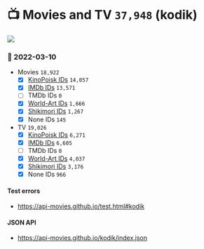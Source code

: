 # :tv: Movies and TV `37,948` (kodik)

<a href="https://API-Movies.github.io"><img src="https://API-Movies.github.io/banner.png?cache"></a>

### :date: 2022-03-10
- Movies `18,922`
  - [x] <a href="https://API-Movies.github.io/kodik/movie_kinopoisk_ids.json">KinoPoisk IDs</a> `14,057`
  - [x] <a href="https://API-Movies.github.io/kodik/movie_imdb_ids.json">IMDb IDs</a> `13,571`
  - [ ] TMDb IDs `0`
  - [x] <a href="https://API-Movies.github.io/kodik/movie_world_art_ids.json">World-Art IDs</a> `1,666`
  - [x] <a href="https://API-Movies.github.io/kodik/movie_shikimori_ids.json">Shikimori IDs</a> `1,267`
  - [x] None IDs `145`
- TV `19,026`
  - [x] <a href="https://API-Movies.github.io/kodik/tv_kinopoisk_ids.json">KinoPoisk IDs</a> `6,271`
  - [x] <a href="https://API-Movies.github.io/kodik/tv_imdb_ids.json">IMDb IDs</a> `6,605`
  - [ ] TMDb IDs `0`
  - [x] <a href="https://API-Movies.github.io/kodik/tv_world_art_ids.json">World-Art IDs</a> `4,037`
  - [x] <a href="https://API-Movies.github.io/kodik/tv_shikimori_ids.json">Shikimori IDs</a> `3,176`
  - [x] None IDs `966`
#### Test errors
- <a href='https://api-movies.github.io/test.html#kodik'>https://api-movies.github.io/test.html#kodik</a>
#### JSON API
- <a href='https://api-movies.github.io/kodik/index.json'>https://api-movies.github.io/kodik/index.json</a>
